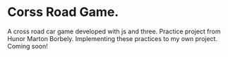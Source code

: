 # Corss Road Game. 

A cross road car game developed with js and three.
Practice project from Hunor Marton Borbely. Implementing these practices to my own project. Coming soon!
